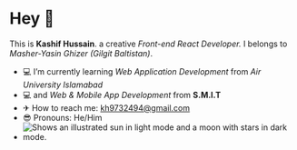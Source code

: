 # Hey 👋
This is <strong>Kashif Hussain</strong>.
a creative <em>Front-end React Developer.</em>
I belongs to <em>Masher-Yasin Ghizer (Gilgit Baltistan)</em>.
<!--
**kashifjanwali/kashifjanwali** is a ✨ _special_ ✨ repository because its `README.md` (this file) appears on your GitHub profile.
Here are some ideas to get you started: -->
- 💻 I’m currently learning <em>Web Application Development</em> from <em>Air University Islamabad</em>
- 💻 and <em>Web & Mobile App Development</em> from <strong>S.M.I.T</strong>
- ✈ How to reach me: kh9732494@gmail.com
- 😎 Pronouns: He/Him
- <picture>
  <source media="(prefers-color-scheme: dark)" srcset="https://user-images.githubusercontent.com/25423296/163456776-7f95b81a-f1ed-45f7-b7ab-8fa810d529fa.png">
  <source media="(prefers-color-scheme: light)" srcset="https://user-images.githubusercontent.com/25423296/163456779-a8556205-d0a5-45e2-ac17-42d089e3c3f8.png">
  <img alt="Shows an illustrated sun in light mode and a moon with stars in dark mode." src="https://user-images.githubusercontent.com/25423296/163456779-a8556205-d0a5-45e2-ac17-42d089e3c3f8.png">
</picture>
